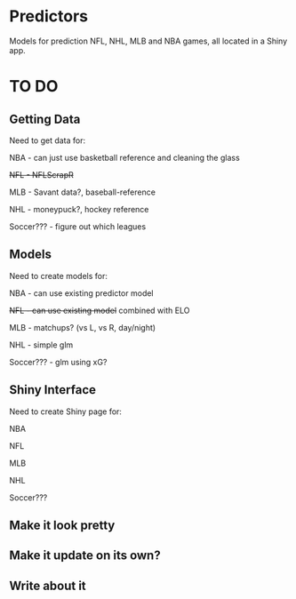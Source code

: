 # Predictors
Models for prediction NFL, NHL, MLB and NBA games, all located in a Shiny app.

# TO DO

## Getting Data

Need to get data for:

NBA - can just use basketball reference and cleaning the glass

~~NFL - NFLScrapR~~

MLB - Savant data?, baseball-reference

NHL - moneypuck?, hockey reference

Soccer??? - figure out which leagues

## Models

Need to create models for:

NBA - can use existing predictor model

~~NFL - can use existing model~~ combined with ELO

MLB - matchups? (vs L, vs R, day/night)

NHL - simple glm

Soccer??? - glm using xG?

## Shiny Interface

Need to create Shiny page for:

NBA

NFL

MLB

NHL

Soccer???

## Make it look pretty
 
## Make it update on its own?

## Write about it
